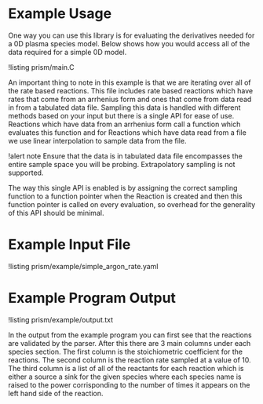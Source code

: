 # Example Usage

One way you can use this library is for evaluating the derivatives needed for a 0D plasma species model. Below shows how you would access all of the data required for a simple 0D model.

!listing prism/main.C

An important thing to note in this example is that we are iterating over all of the rate based reactions. This file includes rate based reactions which have rates that come from an arrhenius form and ones that come from data read in from a tabulated data file. Sampling this data is handled with different methods based on your input but there is a single API for ease of use. Reactions which have data from an arrhenius form call a function which evaluates this function and for Reactions which have data read from a file we use linear interpolation to sample data from the file.

!alert note
Ensure that the data is in tabulated data file encompasses the entire sample space you will be probing. Extrapolatory sampling is not supported.

The way this single API is enabled is by assigning the correct sampling function to a function pointer when the Reaction is created and then this function pointer is called on every evaluation, so overhead for the generality of this API should be minimal.

# Example Input File

!listing prism/example/simple_argon_rate.yaml

# Example Program Output

!listing prism/example/output.txt

In the output from the example program you can first see that the reactions are validated by the parser. After this there are 3 main columns under each species section. The first column is the stoichiometric coefficient for the reactions. The second column is the reaction rate sampled at a value of 10. The third column is a list of all of the reactants for each reaction which is either a source a sink for the given species where each species name is raised to the power corrisponding to the number of times it appears on the left hand side of the reaction.
